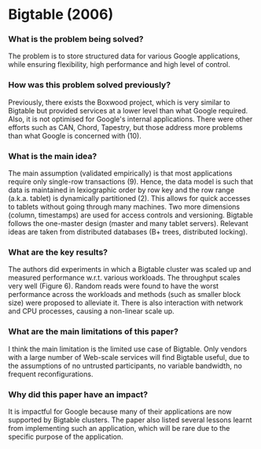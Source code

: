# Bigtable (2006)

### What is the problem being solved?

The problem is to store structured data for various Google applications, while ensuring flexibility, high performance and high level of control.

### How was this problem solved previously?

Previously, there exists the Boxwood project, which is very similar to Bigtable but provided services at a lower level than what Google required. Also, it is not optimised for Google's internal applications. There were other efforts such as CAN, Chord, Tapestry, but those address more problems than what Google is concerned with (10).

### What is the main idea?

The main assumption (validated empirically) is that most applications require only single-row transactions (9). Hence, the data model is such that data is maintained in lexiographic order by row key and the row range (a.k.a. tablet) is dynamically partitioned (2). This allows for quick accesses to tablets without going through many machines. Two more dimensions (column, timestamps) are used for access controls and versioning. Bigtable follows the one-master design (master and many tablet servers). Relevant ideas are taken from distributed databases (B+ trees, distributed locking).

### What are the key results?

The authors did experiments in which a Bigtable cluster was scaled up and measured performance w.r.t. various workloads. The throughput scales very well (Figure 6). Random reads were found to have the worst performance across the workloads and methods (such as smaller block size) were proposed to alleviate it. There is also interaction with network and CPU processes, causing a non-linear scale up.

### What are the main limitations of this paper?

I think the main limitation is the limited use case of Bigtable. Only vendors with a large number of Web-scale services will find Bigtable useful, due to the assumptions of no untrusted participants, no variable bandwidth, no frequent reconfigurations. 

### Why did this paper have an impact?

It is impactful for Google because many of their applications are now supported by Bigtable clusters. The paper also listed several lessons learnt from implementing such an application, which will be rare due to the specific purpose of the application.
